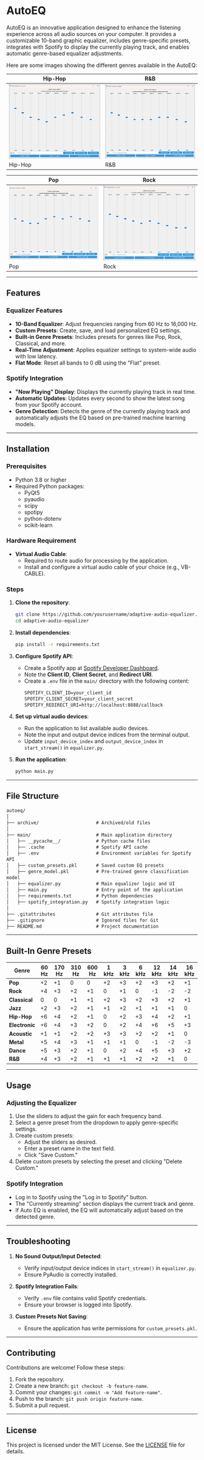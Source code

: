 # AutoEQ

AutoEQ is an innovative application designed to enhance the listening experience across all audio sources on your computer. It provides a customizable 10-band graphic equalizer, includes genre-specific presets, integrates with Spotify to display the currently playing track, and enables automatic genre-based equalizer adjustments.

Here are some images showing the different genres available in the AutoEQ:

| Hip-Hop | R&B |
|---------|-----|
| ![Hip-Hop](images/hiphop.png) | ![R&B](images/rnb.png) |
| Hip-Hop | R&B |

| Pop | Rock |
|-----|------|
| ![Pop](images/pop.png) | ![Rock](images/rock.png) |
| Pop | Rock |
---

## Features

### Equalizer Features
- **10-Band Equalizer**: Adjust frequencies ranging from 60 Hz to 16,000 Hz.
- **Custom Presets**: Create, save, and load personalized EQ settings.
- **Built-in Genre Presets**: Includes presets for genres like Pop, Rock, Classical, and more.
- **Real-Time Adjustment**: Applies equalizer settings to system-wide audio with low latency.
- **Flat Mode**: Reset all bands to 0 dB using the "Flat" preset.

### Spotify Integration
- **"Now Playing" Display**: Displays the currently playing track in real time.
- **Automatic Updates**: Updates every second to show the latest song from your Spotify account.
- **Genre Detection**: Detects the genre of the currently playing track and automatically adjusts the EQ based on pre-trained machine learning models.

---

## Installation

### Prerequisites
- Python 3.8 or higher
- Required Python packages:
  - PyQt5
  - pyaudio
  - scipy
  - spotipy
  - python-dotenv
  - scikit-learn

### Hardware Requirement
- **Virtual Audio Cable**:
  - Required to route audio for processing by the application.
  - Install and configure a virtual audio cable of your choice (e.g., VB-CABLE).

### Steps

1. **Clone the repository**:
   ```bash
   git clone https://github.com/yourusername/adaptive-audio-equalizer.git
   cd adaptive-audio-equalizer
   ```

2. **Install dependencies**:
   ```bash
   pip install -r requirements.txt
   ```

3. **Configure Spotify API**:
   - Create a Spotify app at [Spotify Developer Dashboard](https://developer.spotify.com/dashboard/applications).
   - Note the **Client ID**, **Client Secret**, and **Redirect URI**.
   - Create a `.env` file in the `main/` directory with the following content:
     ```env
     SPOTIFY_CLIENT_ID=your_client_id
     SPOTIFY_CLIENT_SECRET=your_client_secret
     SPOTIFY_REDIRECT_URI=http://localhost:8888/callback
     ```

4. **Set up virtual audio devices**:
   - Run the application to list available audio devices.
   - Note the input and output device indices from the terminal output.
   - Update `input_device_index` and `output_device_index` in `start_stream()` in `equalizer.py`.

5. **Run the application**:
   ```bash
   python main.py
   ```

---

## File Structure

```
autoeq/
│
├── archive/                     # Archived/old files
│
├── main/                        # Main application directory
│   ├── __pycache__/             # Python cache files
│   ├── .cache                   # Spotify API cache
│   ├── .env                     # Environment variables for Spotify API
│   ├── custom_presets.pkl       # Saved custom EQ presets
│   ├── genre_model.pkl          # Pre-trained genre classification model
│   ├── equalizer.py             # Main equalizer logic and UI
│   ├── main.py                  # Entry point of the application
│   ├── requirements.txt         # Python dependencies
│   ├── spotify_integration.py   # Spotify integration logic
│
├── .gitattributes               # Git attributes file
├── .gitignore                   # Ignored files for Git
├── README.md                    # Project documentation
```

---

## Built-In Genre Presets

| Genre         | 60 Hz | 170 Hz | 310 Hz | 600 Hz | 1 kHz | 3 kHz | 6 kHz | 12 kHz | 14 kHz | 16 kHz |
|---------------|-------|--------|--------|--------|-------|-------|-------|--------|--------|--------|
| **Pop**       | +2    | +1     | 0      | 0      | +2    | +3    | +2    | +3     | +2     | +1     |
| **Rock**      | +4    | +3     | +2     | +1     | 0     | +1    | 0     | -1     | -2     | -2     |
| **Classical** | 0     | 0      | +1     | +1     | +2    | +3    | +2    | +3     | +2     | +1     |
| **Jazz**      | +2    | +3     | +2     | +1     | +1    | +2    | +1    | +1     | +1     | 0      |
| **Hip-Hop**   | +6    | +4     | +2     | +1     | 0     | +2    | +3    | +4     | +2     | +1     |
| **Electronic**| +6    | +4     | +3     | +2     | 0     | +2    | +4    | +6     | +5     | +3     |
| **Acoustic**  | +1    | +1     | +2     | +2     | +3    | +3    | +2    | +2     | +1     | 0      |
| **Metal**     | +5    | +4     | +3     | +1     | +1    | +1    | 0     | -1     | -2     | -3     |
| **Dance**     | +5    | +3     | +2     | +1     | 0     | +2    | +4    | +5     | +3     | +2     |
| **R&B**       | +4    | +3     | +2     | +1     | +1    | +1    | +2    | +2     | +1     | 0      |

---

## Usage

### Adjusting the Equalizer
1. Use the sliders to adjust the gain for each frequency band.
2. Select a genre preset from the dropdown to apply genre-specific settings.
3. Create custom presets:
   - Adjust the sliders as desired.
   - Enter a preset name in the text field.
   - Click "Save Custom."
4. Delete custom presets by selecting the preset and clicking "Delete Custom."

### Spotify Integration
- Log in to Spotify using the "Log in to Spotify" button.
- The "Currently streaming" section displays the current track and genre.
- If Auto EQ is enabled, the EQ will automatically adjust based on the detected genre.

---

## Troubleshooting

1. **No Sound Output/Input Detected**:
   - Verify input/output device indices in `start_stream()` in `equalizer.py`.
   - Ensure PyAudio is correctly installed.

2. **Spotify Integration Fails**:
   - Verify `.env` file contains valid Spotify credentials.
   - Ensure your browser is logged into Spotify.

3. **Custom Presets Not Saving**:
   - Ensure the application has write permissions for `custom_presets.pkl`.

---

## Contributing

Contributions are welcome! Follow these steps:
1. Fork the repository.
2. Create a new branch: `git checkout -b feature-name`.
3. Commit your changes: `git commit -m "Add feature-name"`.
4. Push to the branch: `git push origin feature-name`.
5. Submit a pull request.

---

## License

This project is licensed under the MIT License. See the [LICENSE](LICENSE) file for details.
